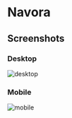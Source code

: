 # Navora
## Screenshots
### Desktop
![desktop](https://user-images.githubusercontent.com/55556476/217089397-6df571d6-1b17-485d-a3e0-27042a86cab0.png)
### Mobile
![mobile](https://user-images.githubusercontent.com/55556476/217089661-2af288f0-5e01-4f21-9617-271f072bd695.png)
